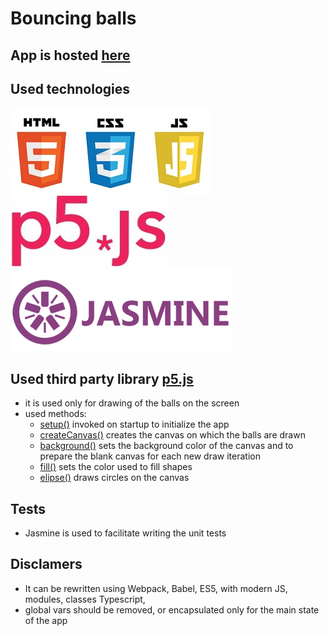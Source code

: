 # Bouncing balls

## App is hosted [here](https://kristian-mkd.github.io/bouncing-balls/)

## Used technologies
![HTML, JS, CSS](img/html_css_js_logo.jpg)![p5.js](img/p5js_logo.jpg)![jasmine](img/jasmine_logo.png)

## Used third party library [p5.js](https://p5js.org/)
 - it is used only for drawing of the balls on the screen
 - used methods: 
   - [setup()](https://p5js.org/reference/#/p5/setup) invoked on startup to initialize the app
   - [createCanvas()](https://p5js.org/reference/#/p5/createCanvas) creates the canvas on which the balls are drawn
   - [background()](https://p5js.org/reference/#/p5/background) sets the background color of the canvas and to prepare the blank canvas for each new draw iteration
   - [fill()](https://p5js.org/reference/#/p5/fill) sets the color used to fill shapes
   - [elipse()](https://p5js.org/reference/#/p5/ellipse) draws circles on the canvas

## Tests
 - Jasmine is used to facilitate writing the unit tests

## Disclamers

- It can be rewritten using Webpack, Babel, ES5, with modern JS, modules, classes Typescript, 
- global vars should be removed, or encapsulated only for the main state of the app